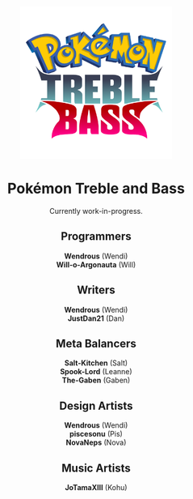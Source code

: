 <div align="center">
<img src="https://github.com/PKMNTrebleBass/.github/blob/main/profile/Logo.png?raw=true" width="300">
<h1>Pokémon Treble and Bass</h1>
Currently work-in-progress.

<h2>Programmers</h2>
<b>Wendrous</b> (Wendi)<br>
<b>Will-o-Argonauta</b> (Will)

<h2>Writers</h2>
<b>Wendrous</b> (Wendi)<br>
<b>JustDan21</b> (Dan)

<h2>Meta Balancers</h2>
<b>Salt-Kitchen</b> (Salt)<br>
<b>Spook-Lord</b> (Leanne)<br>
<b>The-Gaben</b> (Gaben)

<h2>Design Artists</h2>
<b>Wendrous</b> (Wendi)<br>
<b>piscesonu</b> (Pis)<br>
<b>NovaNeps</b> (Nova)

<h2>Music Artists</h2>
<b>JoTamaXIII</b> (Kohu)
</div>

